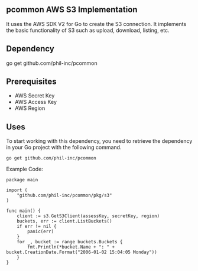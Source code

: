 ## pcommon AWS S3 Implementation
It uses the AWS SDK V2 for Go to create the S3 connection. It implements the basic functionality of S3 such as upload, download, listing, etc.

## Dependency

go get github.com/phil-inc/pcommon

## Prerequisites
* AWS Secret Key
* AWS Access Key
* AWS Region

## Uses

To start working with this dependency, you need to retrieve the dependency in your Go project with the following command.

```
go get github.com/phil-inc/pcommon
```

Example Code:

```
package main

import (
	"github.com/phil-inc/pcommon/pkg/s3"
)

func main() {
    client := s3.GetS3Client(assessKey, secretKey, region)
    buckets, err := client.ListBuckets()
    if err != nil {
        panic(err)
    }
    for _, bucket := range buckets.Buckets {
        fmt.Println(*bucket.Name + ": " + bucket.CreationDate.Format("2006-01-02 15:04:05 Monday"))
    }
}
```
